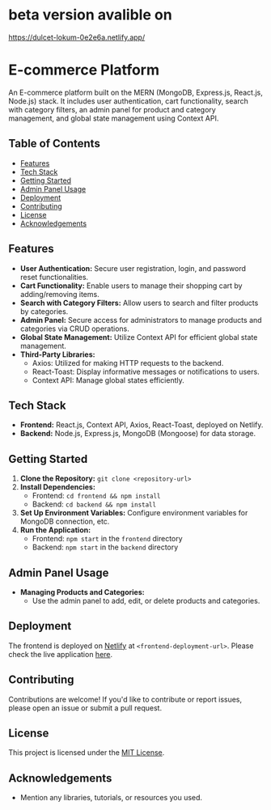 # beta version avalible on
https://dulcet-lokum-0e2e6a.netlify.app/

# E-commerce Platform

An E-commerce platform built on the MERN (MongoDB, Express.js, React.js, Node.js) stack. It includes user authentication, cart functionality, search with category filters, an admin panel for product and category management, and global state management using Context API.

## Table of Contents

- [Features](#features)
- [Tech Stack](#tech-stack)
- [Getting Started](#getting-started)
- [Admin Panel Usage](#admin-panel-usage)
- [Deployment](#deployment)
- [Contributing](#contributing)
- [License](#license)
- [Acknowledgements](#acknowledgements)

## Features

- **User Authentication:** Secure user registration, login, and password reset functionalities.
- **Cart Functionality:** Enable users to manage their shopping cart by adding/removing items.
- **Search with Category Filters:** Allow users to search and filter products by categories.
- **Admin Panel:** Secure access for administrators to manage products and categories via CRUD operations.
- **Global State Management:** Utilize Context API for efficient global state management.
- **Third-Party Libraries:**
  - Axios: Utilized for making HTTP requests to the backend.
  - React-Toast: Display informative messages or notifications to users.
  - Context API: Manage global states efficiently.

## Tech Stack

- **Frontend:** React.js, Context API, Axios, React-Toast, deployed on Netlify.
- **Backend:** Node.js, Express.js, MongoDB (Mongoose) for data storage.

## Getting Started

1. **Clone the Repository:** `git clone <repository-url>`
2. **Install Dependencies:**
   - Frontend: `cd frontend && npm install`
   - Backend: `cd backend && npm install`
3. **Set Up Environment Variables:** Configure environment variables for MongoDB connection, etc.
4. **Run the Application:**
   - Frontend: `npm start` in the `frontend` directory
   - Backend: `npm start` in the `backend` directory

## Admin Panel Usage

- **Managing Products and Categories:**
  - Use the admin panel to add, edit, or delete products and categories.

## Deployment

The frontend is deployed on [Netlify](https://www.netlify.com/) at `<frontend-deployment-url>`. Please check the live application [here](<frontend-deployment-url>).

## Contributing

Contributions are welcome! If you'd like to contribute or report issues, please open an issue or submit a pull request.

## License

This project is licensed under the [MIT License](LICENSE).

## Acknowledgements

- Mention any libraries, tutorials, or resources you used.

